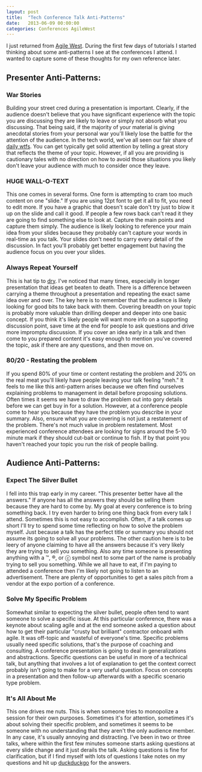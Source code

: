 ```yaml
---
layout: post
title:  "Tech Conference Talk Anti-Patterns"
date:   2013-06-09 00:00:00
categories: Conferences AgileWest
---
```


I just returned from [Agile West](http://adc-bsc-west.techwell.com/). During the first few days of tutorials I started thinking about some anti-patterns I see at the conferences I attend. I wanted to capture some of these thoughts for my own reference later.

## Presenter Anti-Patterns:
### War Stories
Building your street cred during a presentation is important. Clearly, if the audience doesn't believe that you have significant experience with the topic you are discussing they are likely to leave or simply not absorb what you discussing. That being said, if the majority of your material is giving anecdotal stories from your personal war you'll likely lose the battle for the attention of the audience. In the tech world, we've all seen our fair share of [daily wtfs](http://thedailywtf.com/). You can get typically get solid attention by telling a great story that reflects the theme of your topic. However, if all you are providing is cautionary tales with no direction on how to avoid those situations you likely don't leave your audience with much to consider once they leave. 
### HUGE WALL-O-TEXT
This one comes in several forms. One form is attempting to cram too much content on one "slide." If you are using 12pt font to get it all to fit, you need to edit more. If you have a graphic that doesn't scale don't try just to blow it up on the slide and call it good. If people a few rows back can't read it they are going to find something else to look at. Capture the main points and capture them simply. The audience is likely looking to reference your main idea from your slides because they probably can't capture your words in real-time as you talk. Your slides don't need to carry every detail of the discussion. In fact you'll probably get better engagement but having the audience focus on you over your slides.
### Always Repeat Yourself
This is hat tip to [dry](http://en.wikipedia.org/wiki/Don't_repeat_yourself). I've noticed that many times, especially in longer presentation that ideas get beaten to death. There is a difference between carrying a theme throughout a presentation and repeating the exact same idea over and over. The key here is to remember that the audience is likely looking for good bits to take back with them. Covering breadth on your topic is probably more valuable than drilling deeper and deeper into one basic concept. If you think it's likely people will want more info on a supporting discussion point, save time at the end for people to ask questions and drive more impromptu discussion. If you cover an idea early in a talk and then come to you prepared content it's easy enough to mention you've covered the topic, ask if there are any questions, and then move on.
### 80/20 - Restating the problem
If you spend 80% of your time or content restating the problem and 20% on the real meat you'll likely have people leaving your talk feeling "meh." It feels to me like this anti-pattern arises because we often find ourselves explaining problems to management in detail before proposing solutions. Often times it seems we have to draw the problem out into gory details before we can get buy in for a solution. However, at a conference people come to hear you because they have the problem you describe in your summary. Also, ensure what you are covering is not just a restatement of the problem. There's not much value in problem restatement. Most experienced conference attendees are looking for signs around the 5-10 minute mark if they should cut-bait or continue to fish. If by that point you haven't reached your topic you run the risk of people bailing.
## Audience Anti-Patterns:
### Expect The Silver Bullet
I fell into this trap early in my career. "This presenter better have all the answers." If anyone has all the answers they should be selling them because they are hard to come by. My goal at every conference is to bring something back. I try even harder to bring one thing back from every talk I attend. Sometimes this is not easy to accomplish. Often, if a talk comes up short I'll try to spend some time reflecting on how to solve the problem myself. Just because a talk has the perfect title or summary you should not assume its going to solve all your problems. The other caution here is to be leery of anyone claiming to have all the answers because it's very likely they are trying to sell you something. Also any time someone is presenting anything with a &#8482;, &#174;, or &#9426; symbol next to some part of the name is probably trying to sell you something. While we all have to eat, if I'm paying to attended a conference then I'm likely not going to listen to an advertisement. There are plenty of opportunities to get a sales pitch from a vendor at the expo portion of a conference.
### Solve My Specific Problem
Somewhat similar to expecting the silver bullet, people often tend to want someone to solve a specific issue. At this particular conference, there was a keynote about scaling agile and at the end someone asked a question about how to get their particular "crusty but brilliant" contractor onboard with agile. It was off-topic and wasteful of everyone's time. Specific problems usually need specific solutions, that's the purpose of coaching and consulting. A conference presentation is going to deal in generalizations and abstractions. Specific questions can be useful in more of a technical talk, but anything that involves a lot of explanation to get the context correct probably isn't going to make for a very useful question. Focus on concepts in a presentation and then follow-up afterwards with a specific scenario type problem.
### It's All About Me
This one drives me nuts. This is when someone tries to monopolize a session for their own purposes. Sometimes it's for attention, sometimes it's about solving their specific problem, and sometimes it seems to be someone with no understanding that they aren't the only audience member. In any case, it's usually annoying and distracting. I've been in two or three talks, where within the first few minutes someone starts asking questions at every slide change and it just derails the talk. Asking questions is fine for clarification, but if I find myself with lots of questions I take notes on my questions and hit up [duckduckgo](http://duckduckgo.com) for the answers. 